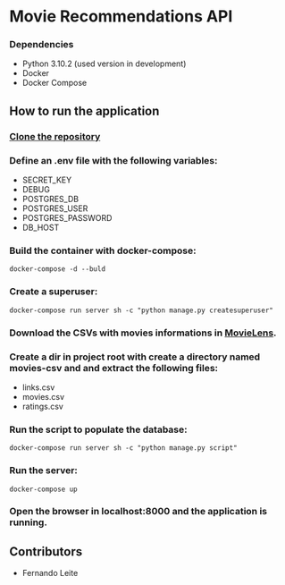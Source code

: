 # Movie Recommendations API

### Dependencies
- Python 3.10.2 (used version in development)
- Docker
- Docker Compose

## How to run the application

### [Clone the repository](https://github.com/fernandogfleite/movies-recommendation)


### Define an .env file with the following variables:
- SECRET_KEY
- DEBUG
- POSTGRES_DB
- POSTGRES_USER
- POSTGRES_PASSWORD
- DB_HOST


### Build the container with docker-compose:
```
docker-compose -d --buld
```

### Create a superuser:
```
docker-compose run server sh -c "python manage.py createsuperuser"
```

### Download the CSVs with movies informations in [MovieLens](https://grouplens.org/datasets/movielens/25m/).


### Create a dir in project root with create a directory named movies-csv and and extract the following files:
- links.csv
- movies.csv
- ratings.csv


### Run the script to populate the database:
```
docker-compose run server sh -c "python manage.py script"
```

### Run the server:
```
docker-compose up
```

### Open the browser in localhost:8000 and the application is running.

## Contributors
- Fernando Leite
